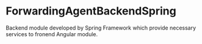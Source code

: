 # ForwardingAgentBackendSpring

Backend module developed by Spring Framework which provide necessary services to fronend Angular module.
